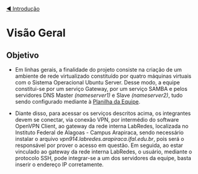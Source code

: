 [◀️ Introdução](https://github.com/pedrohenriquee8/projetofinal-grupo6-914)

# Visão Geral

## Objetivo

- Em linhas gerais, a finalidade do projeto consiste na criação de um ambiente de rede virtualizado constituído por quatro máquinas virtuais com o Sistema Operacional Ubuntu Server. Desse modo, a equipe constitui-se por um serviço Gateway, por um serviço SAMBA e pelos servidores DNS Master _(nameserver1)_ e Slave _(nameserver2)_, tudo sendo configurado mediante à [Planilha da Equipe](https://github.com/pedrohenriquee8/projetofinal-grupo6-914/blob/main/projeto-4b-sred/planilha/README.md).

- Diante disso, para acessar os serviços descritos acima, os integrantes devem se conectar, via conexão VPN, por intermédio do software OpenVPN Client, ao gateway da rede interna LabRedes, localizada no Instituto Federal de Alagoas - Campus Arapiraca, sendo necessário instalar o arquivo _vpn914.labredes.arapiraca.ifal.edu.br_, pois será o responsável por prover o acesso em questão. Em seguida, ao estar vinculado ao gateway da rede interna LabRedes, o usuário, mediante o protocolo SSH, pode integrar-se a um dos servidores da equipe, basta inserir o endereço IP corretamente.